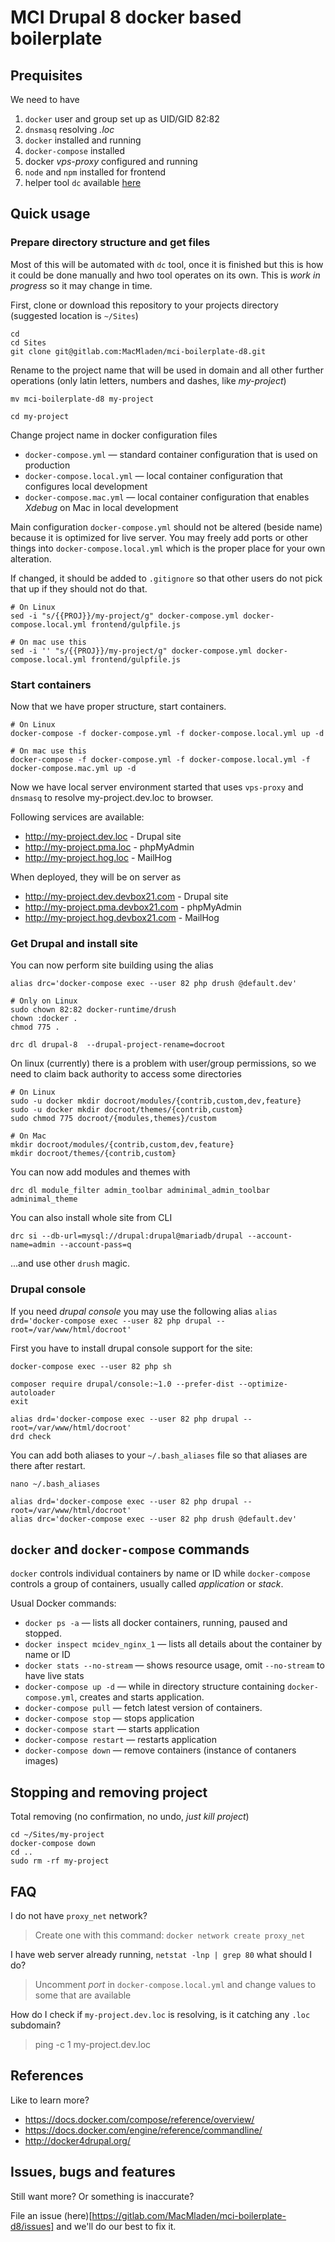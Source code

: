 # MCI Drupal 8 docker based boilerplate

## Prequisites

We need to have

1. `docker` user and group set up as UID/GID 82:82
2. `dnsmasq` resolving *.loc*
3. `docker` installed and running
4. `docker-compose` installed
5. docker *vps-proxy* configured and running
6. `node` and `npm` installed for frontend
7. helper tool `dc` available [here](https://gitlab.com/MacMladen/dc/)

## Quick usage

### Prepare directory structure and get files

Most of this will be automated with `dc` tool, once it is finished but this is how it could be done manually and hwo tool operates on its own. This is *work in progress* so it may change in time.

First, clone or download this repository to your projects directory (suggested location is `~/Sites`)

```
cd
cd Sites
git clone git@gitlab.com:MacMladen/mci-boilerplate-d8.git
```

Rename to the project name that will be used in domain and all other further operations (only latin letters, numbers and dashes, like *my-project*)

```
mv mci-boilerplate-d8 my-project

cd my-project
```

Change project name in docker configuration files

- `docker-compose.yml` — standard container configuration that is used on production
- `docker-compose.local.yml` — local container configuration that configures local development
- `docker-compose.mac.yml` — local container configuration that enables *Xdebug* on Mac in local development

Main configuration `docker-compose.yml` should not be altered (beside name) because it is optimized for live server. You may freely add ports or other things into `docker-compose.local.yml` which is the proper place for your own alteration.

If changed, it should be added to `.gitignore` so that other users do not pick that up if they should not do that.

```
# On Linux
sed -i "s/{{PROJ}}/my-project/g" docker-compose.yml docker-compose.local.yml frontend/gulpfile.js

# On mac use this
sed -i '' "s/{{PROJ}}/my-project/g" docker-compose.yml docker-compose.local.yml frontend/gulpfile.js
```

### Start containers

Now that we have proper structure, start containers.

```
# On Linux
docker-compose -f docker-compose.yml -f docker-compose.local.yml up -d

# On mac use this
docker-compose -f docker-compose.yml -f docker-compose.local.yml -f docker-compose.mac.yml up -d
```

Now we have local server environment started that uses `vps-proxy` and `dnsmasq` to resolve my-project.dev.loc to browser.

Following services are available:

- http://my-project.dev.loc - Drupal site
- http://my-project.pma.loc - phpMyAdmin
- http://my-project.hog.loc - MailHog

When deployed, they will be on server as

- http://my-project.dev.devbox21.com - Drupal site
- http://my-project.pma.devbox21.com - phpMyAdmin
- http://my-project.hog.devbox21.com - MailHog

### Get Drupal and install site

You can now perform site building using the alias

```
alias drc='docker-compose exec --user 82 php drush @default.dev'

# Only on Linux
sudo chown 82:82 docker-runtime/drush
chown :docker .
chmod 775 .

drc dl drupal-8  --drupal-project-rename=docroot
```

On linux (currently) there is a problem with user/group permissions, so we need to claim back authority to access some directories

```
# On Linux
sudo -u docker mkdir docroot/modules/{contrib,custom,dev,feature}
sudo -u docker mkdir docroot/themes/{contrib,custom}
sudo chmod 775 docroot/{modules,themes}/custom

# On Mac
mkdir docroot/modules/{contrib,custom,dev,feature}
mkdir docroot/themes/{contrib,custom}
```

You can now add modules and themes with

```
drc dl module_filter admin_toolbar adminimal_admin_toolbar adminimal_theme
```

You can also install whole site from CLI

```
drc si --db-url=mysql://drupal:drupal@mariadb/drupal --account-name=admin --account-pass=q
```

...and use other `drush` magic.

### Drupal console

If you need *drupal console* you may use the following alias `alias drd='docker-compose exec --user 82 php drupal --root=/var/www/html/docroot'`

First you have to install drupal console support for the site:

```
docker-compose exec --user 82 php sh

composer require drupal/console:~1.0 --prefer-dist --optimize-autoloader
exit

alias drd='docker-compose exec --user 82 php drupal --root=/var/www/html/docroot'
drd check
```

You can add both aliases to your `~/.bash_aliases` file so that aliases are there after restart.

```
nano ~/.bash_aliases

alias drd='docker-compose exec --user 82 php drupal --root=/var/www/html/docroot'
alias drc='docker-compose exec --user 82 php drush @default.dev'

```

## `docker` and `docker-compose` commands

`docker` controls individual containers by name or ID while `docker-compose` controls a group of containers, usually called _application_ or _stack_.

Usual Docker commands:

- `docker ps -a` — lists all docker containers, running, paused and stopped.
- `docker inspect mcidev_nginx_1` — lists all details about the container by name or ID
- `docker stats --no-stream` — shows resource usage, omit `--no-stream` to have live stats
- `docker-compose up -d` — while in directory structure containing `docker-compose.yml`, creates and starts application.
- `docker-compose pull` — fetch latest version of containers.
- `docker-compose stop` — stops application
- `docker-compose start` — starts application
- `docker-compose restart` — restarts application
- `docker-compose down` — remove containers (instance of contaners images)

## Stopping and removing project

Total removing (no confirmation, no undo, *just kill project*)

```
cd ~/Sites/my-project
docker-compose down
cd ..
sudo rm -rf my-project
```

## FAQ

I do not have `proxy_net` network?

> Create one with this command: `docker network create proxy_net`

I have web server already running, `netstat -lnp | grep 80` what should I do?

> Uncomment *port* in `docker-compose.local.yml` and change values to some that are available

How do I check if `my-project.dev.loc` is resolving, is it catching any `.loc` subdomain?

> ping -c 1 my-project.dev.loc


## References

Like to learn more?

- https://docs.docker.com/compose/reference/overview/
- https://docs.docker.com/engine/reference/commandline/
- http://docker4drupal.org/

## Issues, bugs and features

Still want more? Or something is inaccurate?

File an issue (here)[https://gitlab.com/MacMladen/mci-boilerplate-d8/issues] and we'll do our best to fix it.

